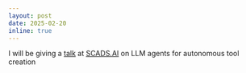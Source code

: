 ```yaml
---
layout: post
date: 2025-02-20
inline: true
---
```


I will be giving a [talk](https://events.scads.ai/event/98/#4-llm-agents-for-autonomously) at [SCADS.AI](https://scads.ai) on LLM agents for autonomous tool creation